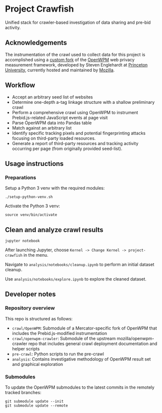 # Project Crawfish

Unified stack for crawler-based investigation of data sharing and pre-bid activity.

## Acknowledgements

The instrumentation of the crawl used to collect data for this project is accomplished using a [custom fork](https://github.com/mercator-working-group/OpenWPM) of the [OpenWPM](https://github.com/mozilla/OpenWPM) web privacy measurement framework, developed by Steven Englehardt at [Princeton University](https://webtap.princeton.edu/), currently hosted and maintained by [Mozilla](https://mozilla.org).

## Workflow

- Accept an arbitrary seed list of websites
- Determine one-depth a-tag linkage structure with a shallow preliminary crawl
- Perform a comprehensive crawl using OpenWPM to instrument Prebid.js-related JavaScript events at page visit
- Parse OpenWPM data into Pandas table
- Match against an arbitrary list
- Identify specific tracking pixels and potential fingerprinting attacks focusing on third-party loaded resources.
- Generate a report of third-party resources and tracking activity occurring per page (from originally provided seed-list).

## Usage instructions

### Preparations

Setup a Python 3 venv with the required modules:

```
./setup-python-venv.sh
```

Activate the Python 3 venv:

```
source venv/bin/activate
```

## Clean and analyze crawl results

```
jupyter notebook
```

After launching Jupyter, choose `Kernel -> Change Kernel -> project-crawfish` in the menu.

Navigate to `analysis/notebooks/cleanup.ipynb` to perform an initial dataset cleanup.

Use `analysis/notebooks/explore.ipynb` to explore the cleaned dataset.

## Developer notes

### Repository overview

This repo is structured as follows:
- `crawl/OpenWPM`: Submodule of a Mercator-specific fork of OpenWPM that includes the Prebid.js-modified instrumentation
- `crawl/openwpm-crawler`: Submodule of the upstream mozilla/openwpm-crawler repo that includes general crawl deployment documentation and helper scripts
- `pre-crawl`: Python scripts to run the pre-crawl 
- `analysis`: Contains investigative methodology of OpenWPM result set and graphical exploration

### Submodules

To update the OpenWPM submodules to the latest commits in the remotely tracked branches:

```
git submodule update --init
git submodule update --remote
```
